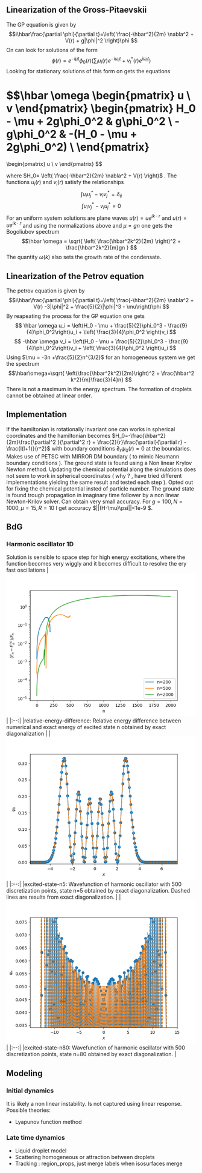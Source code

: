 ## Linearization of the Gross-Pitaevskii 
The GP equation is given by 
$$i\hbar\frac{\partial \phi}{\partial t}=\left( \frac{-\hbar^2}{2m}  \nabla^2 + V(r) + g|\phi|^2 \right)\phi  $$
On can look for solutions of the form 
$$ \phi(r) = e^{-i\mu t}\phi_0(r)\left( \sum_i u_i(r) e^{-i\omega_i t}  + v_i^*(r)e^{i\omega_i t}\right)$$
Looking for stationary solutions of this form on gets the equations

$$\hbar \omega 
\begin{pmatrix}
u \\ 
v
\end{pmatrix}
\begin{pmatrix}
H_0 - \mu + 2g\phi_0^2 & g\phi_0^2 \\
-g\phi_0^2 & -(H_0 - \mu + 2g\phi_0^2) \\
\end{pmatrix}
=
\begin{pmatrix}
u \\ 
v
\end{pmatrix}
$$

where $H_0= \left( \frac{-\hbar^2}{2m}  \nabla^2 + V(r) \right)$ .
The functions $u_i(r)$ and $v_i(r)$ satisfy the relationships
$$\int u_iu_j^* - v_iv_j^* = \delta_{ij}$$
$$\int u_iv_j^* - v_iu_j^* = 0$$
For an uniform system solutions are plane waves $u(r)=ue^{ik\cdot r}$ and $u(r)=ue^{ik\cdot r}$ and using the normalizations above and $\mu=gn$ one gets the Bogoliubov spectrum
$$\hbar \omega = \sqrt{ \left( \frac{\hbar^2k^2}{2m} \right)^2 + \frac{\hbar^2k^2}{m}gn } $$ 
The quantity $\omega(k)$ also sets the growth rate of the condensate.
## Linearization of the Petrov equation
The petrov equation is given by $$i\hbar\frac{\partial \phi}{\partial t}=\left( \frac{-\hbar^2}{2m}  \nabla^2 + V(r) -3|\phi|^2 + \frac{5}{2}|\phi|^3  - \mu\right)\phi $$
By reapeating the process for the GP equation one gets
$$ \hbar \omega u_i = \left(H_0 - \mu + \frac{5}{2}\phi_0^3 - \frac{9}{4}\phi_0^2\right)u_i + \left( \frac{3}{4}\phi_0^2 \right)v_i $$
$$ -\hbar \omega v_i = \left(H_0 - \mu + \frac{5}{2}\phi_0^3 - \frac{9}{4}\phi_0^2\right)v_i + \left( \frac{3}{4}\phi_0^2 \right)u_i $$
Using $\mu = -3n +\frac{5}{2}n^{3/2}$ for an homogeneous system we get the spectrum
$$\hbar\omega=\sqrt{ \left(\frac{\hbar^2k^2}{2m}\right)^2 + \frac{\hbar^2 k^2}{m}\frac{3}{4}n} $$
There is not a maximum in the energy spectrum. The formation of droplets cannot be obtained at linear order.
## Implementation
If the hamiltonian is rotationally invariant one can works in spherical coordinates and the hamiltonian becomes $H_0=-\frac{\hbar^2}{2m}\frac{\partial^2 }{\partial^2 r} + \frac{2}{r}\frac{\partial}{\partial r} - \frac{l(l+1)}{r^2}$ with boundary conditions $\partial_r\psi_0(r)=0$ at the boundaries. Makes use of PETSC with MIRROR DM boundary ( to mimic Neumann boundary conditions ). The ground state is found using a Non linear Krylov Newton method. Updating the chemical potential along the simulations does not seem to work in spherical coordinates ( why ? , have tried different implementations yielding the same result  and tested each step ). Opted out for fixing the chemical potential insted of particle number. The ground state is found trough propagation in imaginary time follower by a non linear Newton-Krilov solver.
Can obtain very small accuracy. For $g=100,N=1000,\mu=15,R=10$ I get accuracy $||(H-\mu)\psi||<1e-9 $.
## BdG
### Harmonic oscillator 1D
Solution is sensible to space step for high energy excitations, where the function becomes very wiggly and it becomes difficult to resolve the ery fast oscillations
| ![image](BdG/energy-1d-harmonic-oscillator.png ) |
|:--:|
|relative-energy-difference: Relative energy difference between numerical and exact energy of excited state n obtained by exact diagonalization  |
| ![image](BdG/1d-ho-excitedn5.png ) |
|:--:|
|excited-state-n5: Wavefunction of harmonic oscillator with 500 discretization points, state n=5 obtained by exact diagonalization. Dashed lines are results from exact diagonalization.   |
| ![image](BdG/1d-ho-excitedn80.png ) |
|:--:|
|excited-state-n80: Wavefunction of harmonic oscillator with 500 discretization points, state n=80 obtained by exact diagonalization.   |


## Modeling
### Initial dynamics
It is likely a non linear instability. Is not captured using linear response. Possible theories:
- Lyapunov function method

### Late time dynamics
- Liquid droplet model
- Scattering homogeneous or attraction between droplets
- Tracking : region_props, just merge labels when isosurfaces merge 